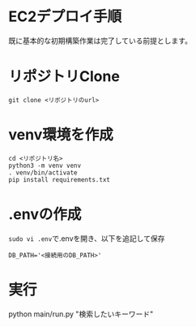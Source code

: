 EC2デプロイ手順
====
既に基本的な初期構築作業は完了している前提とします。

# リポジトリClone
```
git clone <リポジトリのurl>
```

# venv環境を作成
```
cd <リポジトリ名>
python3 -m venv venv
. venv/bin/activate
pip install requirements.txt
```

# .envの作成
```sudo vi .env```で.envを開き、以下を追記して保存
```
DB_PATH='<接続用のDB_PATH>'
```

# 実行
python main/run.py "検索したいキーワード"
